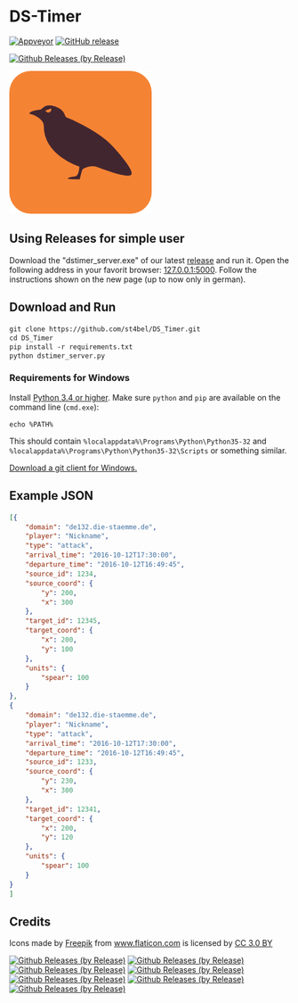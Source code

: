 # DS-Timer

[![Appveyor](https://ci.appveyor.com/api/projects/status/github/st4bel/DS_Timer?svg=true)](https://ci.appveyor.com/project/st4bel/ds-timer)
[![GitHub release](https://img.shields.io/github/release/st4bel/DS_Timer.svg)]()

[![Github Releases (by Release)](https://img.shields.io/github/downloads/st4bel/ds_timer/v0.6.1/total.svg)](https://github.com/st4bel/ds_timer/releases/tag/v0.6.1)

![Crow](dstimer/static/crow.png)

## Using Releases for simple user

Download the "dstimer_server.exe" of our latest [release](https://github.com/st4bel/DS_Timer/releases) and run it. Open the following address in your favorit browser: [127.0.0.1:5000](127.0.0.1:5000). Follow the instructions shown on the new page (up to now only in german).

## Download and Run

```
git clone https://github.com/st4bel/DS_Timer.git
cd DS_Timer
pip install -r requirements.txt
python dstimer_server.py
```

### Requirements for Windows
Install [Python 3.4 or higher](https://www.python.org/downloads/).
Make sure `python` and `pip` are available on the command line (`cmd.exe`):
```
echo %PATH%
```
This should contain `%localappdata%\Programs\Python\Python35-32` and
`%localappdata%\Programs\Python\Python35-32\Scripts` or something
similar.

[Download a git client for Windows.](https://git-scm.com/downloads)

## Example JSON

```json
[{
    "domain": "de132.die-staemme.de",
    "player": "Nickname",
    "type": "attack",
    "arrival_time": "2016-10-12T17:30:00",
    "departure_time": "2016-10-12T16:49:45",
    "source_id": 1234,
    "source_coord": {
        "y": 200,
        "x": 300
    },
    "target_id": 12345,
    "target_coord": {
        "x": 200,
        "y": 100
    },
    "units": {
        "spear": 100
    }
},
{
    "domain": "de132.die-staemme.de",
    "player": "Nickname",
    "type": "attack",
    "arrival_time": "2016-10-12T17:30:00",
    "departure_time": "2016-10-12T16:49:45",
    "source_id": 1233,
    "source_coord": {
        "y": 230,
        "x": 300
    },
    "target_id": 12341,
    "target_coord": {
        "x": 200,
        "y": 120
    },
    "units": {
        "spear": 100
    }
}
]
```

## Credits
Icons made by <a href="http://www.freepik.com" title="Freepik">Freepik</a> from <a href="http://www.flaticon.com" title="Flaticon">www.flaticon.com</a> is licensed by <a href="http://creativecommons.org/licenses/by/3.0/" title="Creative Commons BY 3.0" target="_blank">CC 3.0 BY</a>

[![Github Releases (by Release)](https://img.shields.io/github/downloads/st4bel/ds_timer/v0.6.0/total.svg)](https://github.com/st4bel/ds_timer/releases/tag/v0.6.0)
[![Github Releases (by Release)](https://img.shields.io/github/downloads/st4bel/ds_timer/v0.5.1/total.svg)](https://github.com/st4bel/ds_timer/releases/tag/v0.5.1)
[![Github Releases (by Release)](https://img.shields.io/github/downloads/st4bel/ds_timer/v0.5.0/total.svg)](https://github.com/st4bel/ds_timer/releases/tag/v0.5.0)
[![Github Releases (by Release)](https://img.shields.io/github/downloads/st4bel/ds_timer/v0.4.8/total.svg)](https://github.com/st4bel/ds_timer/releases/tag/v0.4.8)
[![Github Releases (by Release)](https://img.shields.io/github/downloads/st4bel/ds_timer/v0.4.6.5/total.svg)](https://github.com/st4bel/ds_timer/releases/tag/v0.4.6.5)
[![Github Releases (by Release)](https://img.shields.io/github/downloads/st4bel/ds_timer/0.4.6.4/total.svg)](https://github.com/st4bel/ds_timer/releases/tag/0.4.6.4)
[![Github Releases (by Release)](https://img.shields.io/github/downloads/st4bel/ds_timer/v0.4.6/total.svg)](https://github.com/st4bel/ds_timer/releases/tag/v0.4.6)
